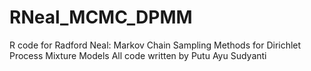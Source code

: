 # RNeal_MCMC_DPMM

R code for Radford Neal: Markov Chain Sampling Methods for Dirichlet Process Mixture Models
All code written by Putu Ayu Sudyanti
